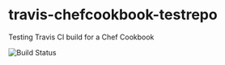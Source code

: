 # travis-chefcookbook-testrepo
Testing Travis CI build for a Chef Cookbook

![Build Status](https://travis-ci.org/ahmedzbyr/travis-chefcookbook-testrepo.svg?branch=master)

